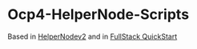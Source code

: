 # Ocp4-HelperNode-Scripts

Based in [HelperNodev2](https://github.com/RedHatOfficial/ocp4-helpernode) and in [FullStack QuickStart](https://redhatofficial.github.io/ocp4-helpernode/fullstack-quickstart/)

